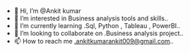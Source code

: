- 👋 Hi, I’m @Ankit kumar
- 👀 I’m interested in Business analysis tools and skills..
- 🌱 I’m currently learning .Sql, Python , Tableau , PowerBI..
- 💞️ I’m looking to collaborate on .Business analysis project..
- 📫 How to reach me .ankitkumarankit009@gmail.com..

<!---
AnkitCusat/AnkitCusat is a ✨ special ✨ repository because its `README.md` (this file) appears on your GitHub profile.
You can click the Preview link to take a look at your changes.
--->
